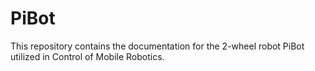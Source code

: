 # PiBot
This repository contains the documentation for the 2-wheel robot PiBot utilized in Control of Mobile Robotics. 
